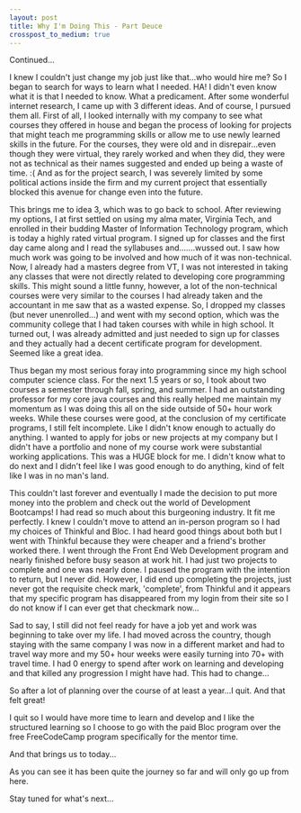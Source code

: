 ```yaml
---
layout: post
title: Why I'm Doing This - Part Deuce
crosspost_to_medium: true
---
```

Continued...

I knew I couldn't just change my job just like that...who would hire me? So I began to search for ways to learn what I needed. HA! I didn't even know what it is that I needed to know. What a predicament. After some wonderful internet research, I came up with 3 different ideas. And of course, I pursued them all. First of all, I looked internally with my company to see what courses they offered in house and began the process of looking for projects that might teach me programming skills or allow me to use newly learned skills in the future. For the courses, they were old and in disrepair...even though they were virtual, they rarely worked and when they did, they were not as technical as their names suggested and ended up being a waste of time. :(
And as for the project search, I was severely limited by some political actions inside the firm and my current project that essentially blocked this avenue for change even into the future.

This brings me to idea 3, which was to go back to school. After reviewing my options, I at first settled on using my alma mater, Virginia Tech, and enrolled in their budding Master of Information Technology program, which is today a highly rated virtual program. I signed up for classes and the first day came along and I read the syllabuses and.......wussed out. I saw how much work was going to be involved and how much of it was non-technical. Now, I already had a masters degree from VT, I was not interested in taking any classes that were not directly related to developing core programming skills. This might sound a little funny, however, a lot of the non-technical courses were very similar to the courses I had already taken and the accountant in me saw that as a wasted expense. So, I dropped my classes (but never unenrolled...) and went with my second option, which was the community college that I had taken courses with while in high school. It turned out, I was already admitted and just needed to sign up for classes and they actually had a decent certificate program for development. Seemed like a great idea.

Thus began my most serious foray into programming since my high school computer science class. For the next 1.5 years or so, I took about two courses a semester through fall, spring, and summer. I had an outstanding professor for my core java courses and this really helped me maintain my momentum as I was doing this all on the side outside of 50+ hour work weeks. While these courses were good, at the conclusion of my certificate programs, I still felt incomplete. Like I didn't know enough to actually do anything. I wanted to apply for jobs or new projects at my company but I didn't have a portfolio and none of my course work were substantial working applications. This was a HUGE block for me. I didn't know what to do next and I didn't feel like I was good enough to do anything, kind of felt like I was in no man's land.

This couldn't last forever and eventually I made the decision to put more money into the problem and check out the world of Development Bootcamps! I had read so much about this burgeoning industry. It fit me perfectly. I knew I couldn't move to attend an in-person program so I had my choices of Thinkful and Bloc. I had heard good things about both but I went with Thinkful because they were cheaper and a friend's brother worked there. I went through the Front End Web Development program and nearly finished before busy season at work hit. I had just two projects to complete and one was nearly done. I paused the program with the intention to return, but I never did. However, I did end up completing the projects, just never got the requisite check mark, 'complete', from Thinkful and it appears that my specific program has disappeared from my login from their site so I do not know if I can ever get that checkmark now...

Sad to say, I still did not feel ready for have a job yet and work was beginning to take over my life. I had moved across the country, though staying with the same company I was now in a different market and had to travel way more and my 50+ hour weeks were easily turning into 70+ with travel time. I had 0 energy to spend after work on learning and developing and that killed any progression I might have had. This had to change...

So after a lot of planning over the course of at least a year...I quit. And that felt great!

I quit so I would have more time to learn and develop and I like the structured learning so I choose to go with the paid Bloc program over the free FreeCodeCamp program specifically for the mentor time.

And that brings us to today...

As you can see it has been quite the journey so far and will only go up from here.

Stay tuned for what's next...
